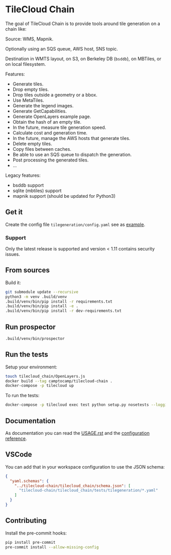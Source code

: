 # TileCloud Chain

The goal of TileCloud Chain is to provide tools around tile generation on a chain like:

Source: WMS, Mapnik.

Optionally using an SQS queue, AWS host, SNS topic.

Destination in WMTS layout, on S3, on Berkeley DB (`bsddb`), on MBTiles, or on local filesystem.

Features:

- Generate tiles.
- Drop empty tiles.
- Drop tiles outside a geometry or a bbox.
- Use MetaTiles.
- Generate the legend images.
- Generate GetCapabilities.
- Generate OpenLayers example page.
- Obtain the hash of an empty tile.
- In the future, measure tile generation speed.
- Calculate cost and generation time.
- In the future, manage the AWS hosts that generate tiles.
- Delete empty tiles.
- Copy files between caches.
- Be able to use an SQS queue to dispatch the generation.
- Post processing the generated tiles.
- ...

Legacy features:

- bsddb support
- sqlite (mbtiles) support
- mapnik support (should be updated for Python3)

## Get it

Create the config file `tilegeneration/config.yaml` see as [example](https://github.com/camptocamp/tilecloud-chain/blob/master/example/tilegeneration/config.yaml).

### Support

Only the latest release is supported and version &lt; 1.11 contains security issues.

## From sources

Build it:

```bash
git submodule update --recursive
python3 -m venv .build/venv
.build/venv/bin/pip install -r requirements.txt
.build/venv/bin/pip install -e .
.build/venv/bin/pip install -r dev-requirements.txt
```

## Run prospector

```bash
.build/venv/bin/prospector
```

## Run the tests

Setup your environment:

```bash
touch tilecloud_chain/OpenLayers.js
docker build --tag camptocamp/tilecloud-chain .
docker-compose -p tilecloud up
```

To run the tests:

```bash
docker-compose -p tilecloud exec test python setup.py nosetests --logging-filter=tilecloud,tilecloud_chain --attr '!'nopy3
```

## Documentation

As documentation you can read the [USAGE.rst](https://github.com/camptocamp/tilecloud-chain/blob/master/tilecloud_chain/USAGE.rst)
and the [configuration reference](https://github.com/camptocamp/tilecloud-chain/blob/master/tilecloud_chain/CONFIG.md).

## VSCode

You can add that in your workspace configuration to use the JSON schema:

```json
{
  "yaml.schemas": {
    "../tilecloud-chain/tilecloud_chain/schema.json": [
      "tilecloud-chain/tilecloud_chain/tests/tilegeneration/*.yaml"
    ]
  }
}
```

## Contributing

Install the pre-commit hooks:

```bash
pip install pre-commit
pre-commit install --allow-missing-config
```
